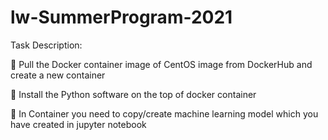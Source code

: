 # lw-SummerProgram-2021

Task Description: 

 🎯 Pull the Docker container image of CentOS image from DockerHub and create a new container
 
 🎯 Install the Python software on the top of docker container
 
 🎯 In Container you need to copy/create machine learning model which you have created in jupyter notebook

